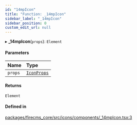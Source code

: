 ```yaml
---
id: "14mpIcon"
title: "Function: _14mpIcon"
sidebar_label: "_14mpIcon"
sidebar_position: 0
custom_edit_url: null
---
```


▸ **_14mpIcon**(`props`): `Element`

#### Parameters

| Name | Type |
| :------ | :------ |
| `props` | [`IconProps`](../types/IconProps.md) |

#### Returns

`Element`

#### Defined in

[packages/firecms_core/src/icons/components/_14mpIcon.tsx:3](https://github.com/FireCMSco/firecms/blob/d45f3739/packages/firecms_core/src/icons/components/_14mpIcon.tsx#L3)
